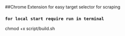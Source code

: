 ##Chrome Extension for easy target selector for scraping

### `for local start require run in terminal`

chmod +x script/build.sh
